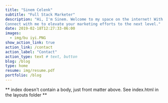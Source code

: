 ```yaml
---
title: "Sinem Celenk"
subtitle: "Full Stack Marketer"
description: "Hi, I'm Sinem. Welcome to my space on the internet! With over seven years of experience in marketing and an MBA degree, I am here to assist you in navigating the competitive landscape. I understand the challenges faced by startups and small businesses, and I offer practical guidance tailored specifically for startups, covering everything from building your brand to running targeted campaigns. I'll provide insights and develop marketing strategies to help your business succeed. 
Connect with me to elevate your marketing efforts to the next level."
date: 2019-02-18T12:27:33-06:00
images:
  - img/bu iyi.PNG
show_action_link: true
action_link: /contact
action_label: "Contact"
action_type: text # text, button
blog: /blog
type: home
resume: img/resume.pdf
portfolio: /blog
---
```


** index doesn't contain a body, just front matter above.
See index.html in the layouts folder **
